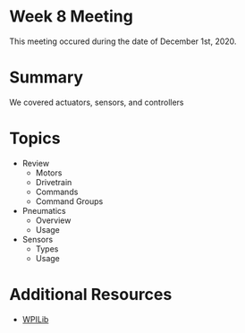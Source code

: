 # Week 8 Meeting
This meeting occured during the date of December 1st, 2020.

# Summary
We covered actuators, sensors, and controllers

# Topics
- Review
    - Motors
    - Drivetrain
    - Commands
    - Command Groups
- Pneumatics
    - Overview
    - Usage
- Sensors
    - Types
    - Usage

# Additional Resources
- [WPILib](https://docs.wpilib.org/)

